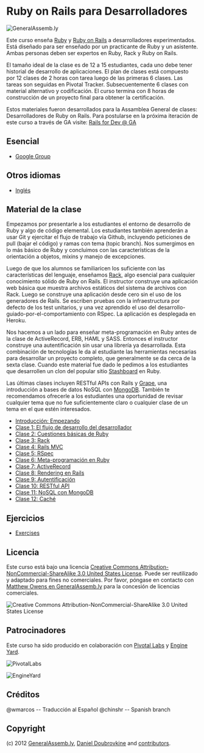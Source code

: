 Ruby on Rails para Desarrolladores
==================================

![GeneralAssemb.ly](https://github.com/generalassembly/ga-ruby-on-rails-for-devs/raw/spanish/images/ga.png "GeneralAssemb.ly")

Este curso enseña [Ruby](http://www.ruby-lang.org) y [Ruby on Rails](http://rubyonrails.org/) a desarrolladores experimentados. Está diseñado para ser enseñado por un practicante de Ruby y un asistente. Ambas  personas deben ser expertos en Ruby, Rack y Ruby on Rails.

El tamaño ideal de la clase es de 12 a 15 estudiantes, cada uno debe tener historial de desarrollo de aplicaciones. El plan de clases está compuesto por 12 clases de 2 horas con tarea luego de las primeras 6 clases. Las tareas son seguidas en Pivotal Tracker. Subsecuentemente 6 clases con material alternativo y codificación. El curso termina con 8 horas de construcción de un proyecto final para obtener la certificación.

Estos materiales fueron desarrollados para la Assamblea General de clases: Desarrolladores de Ruby on Rails. Para postularse en la próxima iteración de este curso a través de GA visite: [Rails for Dev @ GA](https://generalassemb.ly/ruby-on-rails-for-devs)

Esencial
--------

* [Google Group](http://groups.google.com/group/ga-ruby-on-rails-for-devs)

Otros idiomas
-------------

* [Inglés](https://github.com/generalassembly/ga-ruby-on-rails-for-devs/)

Material de la clase
--------------------

Empezamos por presentarle a los estudiantes el entorno de desarrollo de Ruby y algo de código elemental. Los estudiantes también aprenderán a usar Git y ejercitar el flujo de trabajo vía Github, incluyendo peticiones de pull (bajar el código) y ramas con tema (topic branch). Nos sumergimos en lo más básico de Ruby y concluimos con las características de la orientación a objetos, mixins y manejo de excepciones.

Luego de que los alumnos se familiaricen los suficiente con las características del lenguaje, enseñamos [Rack](http://rack.github.com/), algo esencial para cualquier conocimiento sólido de Ruby on Rails. El instructor construye una aplicación web básica que muestra archivos estáticos del sistema de archivos con Rack. Luego se construye una aplicación desde cero sin el uso de los generadores de Rails. Se escriben pruebas con la infraestructura por defecto de los test unitarios, y una vez aprendido el uso del desarrollo-guiado-por-el-comportamiento con RSpec. La aplicación es desplegada en Heroku.

Nos hacemos a un lado para enseñar meta-programación en Ruby antes de la clase de ActiveRecord, ERB, HAML y SASS. Entonces el instructor construye una autentificación sin usar una librería ya desarrollada. Esta combinación de tecnologías le da al estudiante las herramientas necesarias para desarrollar un proyecto completo, que generalmente se da cerca de la sexta clase. Cuando este material fue dado le pedimos a los estudiantes que desarrollen un clon del popular sitio [Stashboard](http://www.stashboard.org/) en Ruby.

Las últimas clases incluyen RESTful APIs con Rails y [Grape](https://github.com/intridea/grape), una introducción a bases de datos NoSQL con [MongoDB](http://mongodb.org). También te recomendamos ofrecerle a los estudiantes una oportunidad de revisar cualquier tema que no fue suficientemente claro o cualquier clase de un tema en el que estén interesados.

* [Introducción: Empezando](https://github.com/generalassembly/ga-ruby-on-rails-for-devs/blob/spanish/lectures/00-getting-started/README.md)
* [Clase 1: El flujo de desarrollo del desarrollador](https://github.com/generalassembly/ga-ruby-on-rails-for-devs/blob/spanish/lectures/01-developer-workflow/README.md)
* [Clase 2: Cuestiones básicas de Ruby](https://github.com/generalassembly/ga-ruby-on-rails-for-devs/blob/spanish/lectures/02-ruby-basics/README.md)
* [Clase 3: Rack](https://github.com/generalassembly/ga-ruby-on-rails-for-devs/blob/spanish/lectures/03-rack/README.md)
* [Clase 4: Rails MVC](https://github.com/generalassembly/ga-ruby-on-rails-for-devs/blob/spanish/lectures/04-rails-mvc/README.md)
* [Clase 5: RSpec](https://github.com/generalassembly/ga-ruby-on-rails-for-devs/blob/spanish/lectures/05-rspec/README.md)
* [Clase 6: Meta-programación en Ruby](https://github.com/generalassembly/ga-ruby-on-rails-for-devs/blob/spanish/lectures/06-ruby-meta-programming/README.md)
* [Clase 7: ActiveRecord](https://github.com/generalassembly/ga-ruby-on-rails-for-devs/blob/spanish/lectures/07-active-record/README.md)
* [Clase 8: Rendering en Rails](https://github.com/generalassembly/ga-ruby-on-rails-for-devs/blob/spanish/lectures/08-erb-haml-sass/README.md)
* [Clase 9: Autentificación](https://github.com/generalassembly/ga-ruby-on-rails-for-devs/blob/spanish/lectures/09-authentication/README.md)
* [Clase 10: RESTful API](https://github.com/generalassembly/ga-ruby-on-rails-for-devs/blob/spanish/lectures/10-restful-api/README.md)
* [Clase 11: NoSQL con MongoDB](https://github.com/generalassembly/ga-ruby-on-rails-for-devs/blob/spanish/lectures/11-nosql-with-mongodb/README.md)
* [Clase 12: Caché](https://github.com/generalassembly/ga-ruby-on-rails-for-devs/blob/spanish/lectures/12-caching/README.md)

Ejercicios
----------

* [Exercises](https://github.com/generalassembly/ga-ruby-on-rails-for-devs/tree/spanish/class)

Licencia
--------

Este curso está bajo una licencia [Creative Commons Attribution-NonCommercial-ShareAlike 3.0 United States License](http://creativecommons.org/licenses/by-nc-sa/3.0/us/). Puede ser reutilizado y adaptado para fines no comerciales. Por favor, póngase en contacto con [Matthew Owens en GeneralAssemb.ly](mailto:mowens@generalassemb.ly) para la concesión de licencias comerciales.

![Creative Commons Attribution-NonCommercial-ShareAlike 3.0 United States License](http://i.creativecommons.org/l/by-nc-sa/3.0/us/88x31.png "Creative Commons Attribution-NonCommercial-ShareAlike 3.0 United States License")

Patrocinadores
--------------

Este curso ha sido producido en colaboración con [Pivotal Labs](http://pivotallabs.com/) y [Engine Yard](http://www.engineyard.com/).

![PivotalLabs](https://github.com/generalassembly/ga-ruby-on-rails-for-devs/raw/spanish/images/pivotal-labs.png "PivotalLabs")

![EngineYard](https://github.com/generalassembly/ga-ruby-on-rails-for-devs/raw/spanish/images/engine-yard.png "EngineYard")

Créditos
--------

@wmarcos -- Traducción al Español
@chinshr -- Spanish branch

Copyright
---------

(c) 2012 [GeneralAssemb.ly](https://generalassemb.ly/ruby-on-rails-for-devs), [Daniel Doubrovkine](http://github.com/dblock) and [contributors](https://github.com/generalassembly/ga-ruby-on-rails-for-devs/blob/spanish/CONTRIBUTORS.md).

